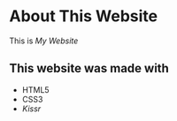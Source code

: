 About This Website
================

This is _My Website_

This website was made with
------
* HTML5
* CSS3
 * _Kissr_
